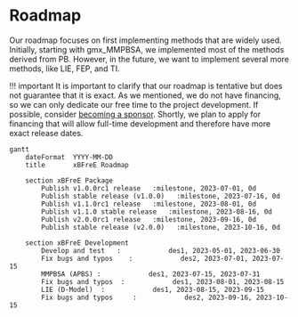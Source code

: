 # Roadmap
Our roadmap focuses on first implementing methods that are widely used. Initially, starting with gmx_MMPBSA, we 
implemented most of the methods derived from PB. However, in the future, we want to implement several more methods, 
like LIE, FEP, and TI.

!!! important
    It is important to clarify that our roadmap is tentative but does not guarantee that it is exact. As we mentioned, 
    we do not have financing, so we can only dedicate our free time to the project development. If possible, 
    consider [becoming a sponsor](../../sponsor#how-to-become-a-sponsor). Shortly, we plan to apply for financing that 
    will allow full-time development and therefore have more exact release dates.   

```mermaid
gantt
    dateFormat  YYYY-MM-DD
    title       xBFreE Roadmap
    
    section xBFreE Package
        Publish v1.0.0rc1 release   :milestone, 2023-07-01, 0d
        Publish stable release (v1.0.0)   :milestone, 2023-07-16, 0d
        Publish v1.1.0rc1 release   :milestone, 2023-08-01, 0d
        Publish v1.1.0 stable release   :milestone, 2023-08-16, 0d
        Publish v2.0.0rc1 release   :milestone, 2023-09-16, 0d
        Publish stable release (v2.0.0)   :milestone, 2023-10-16, 0d
    
    section xBFreE Development
        Develop and test   :            des1, 2023-05-01, 2023-06-30
        Fix bugs and typos    :            des2, 2023-07-01, 2023-07-15
        MMPBSA (APBS) :            des1, 2023-07-15, 2023-07-31
        Fix bugs and typos  :            des1, 2023-08-01, 2023-08-15
        LIE (D-Model)  :            des1, 2023-08-15, 2023-09-15
        Fix bugs and typos     :            des2, 2023-09-16, 2023-10-15


```
